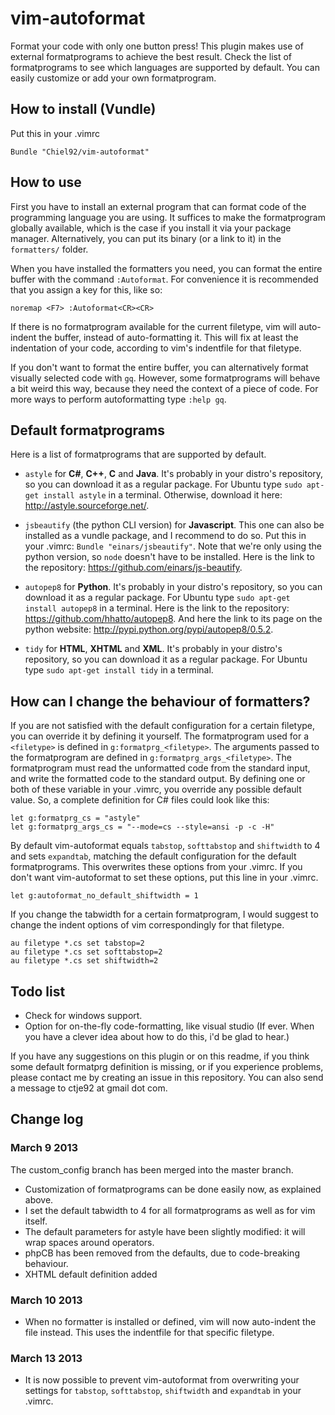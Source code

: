 vim-autoformat
==============
Format your code with only one button press!
This plugin makes use of external formatprograms to achieve the best result.
Check the list of formatprograms to see which languages are supported by default.
You can easily customize or add your own formatprogram.

How to install (Vundle)
-----------------------
Put this in your .vimrc

```vim
Bundle "Chiel92/vim-autoformat"
```

How to use
----------
First you have to install an external program that can format code of the programming language you are using.
It suffices to make the formatprogram globally available, which is the case if you install it via your package manager.
Alternatively, you can put its binary (or a link to it) in the `formatters/` folder.

When you have installed the formatters you need, you can format the entire buffer with the command `:Autoformat`.
For convenience it is recommended that you assign a key for this, like so:

```vim
noremap <F7> :Autoformat<CR><CR>
```

If there is no formatprogram available for the current filetype, vim will auto-indent the buffer, instead of auto-formatting it.
This will fix at least the indentation of your code, according to vim's indentfile for that filetype.

If you don't want to format the entire buffer, you can alternatively format visually selected code with `gq`.
However, some formatprograms will behave a bit weird this way, because they need the context of a piece of code.
For more ways to perform autoformatting type `:help gq`.

Default formatprograms
------------------------
Here is a list of formatprograms that are supported by default.

* `astyle` for __C#__, __C++__, __C__ and __Java__.
It's probably in your distro's repository, so you can download it as a regular package.
For Ubuntu type `sudo apt-get install astyle` in a terminal.
Otherwise, download it here: http://astyle.sourceforge.net/.

* `jsbeautify` (the python CLI version) for __Javascript__.
This one can also be installed as a vundle package, and I recommend to do so.
Put this in your .vimrc: `Bundle "einars/jsbeautify"`.
Note that we're only using the python version, so `node` doesn't have to be installed.
Here is the link to the repository: https://github.com/einars/js-beautify.

* `autopep8` for __Python__.
It's probably in your distro's repository, so you can download it as a regular package.
For Ubuntu type `sudo apt-get install autopep8` in a terminal.
Here is the link to the repository: https://github.com/hhatto/autopep8.
And here the link to its page on the python website: http://pypi.python.org/pypi/autopep8/0.5.2.

* `tidy` for __HTML__, __XHTML__ and __XML__.
It's probably in your distro's repository, so you can download it as a regular package.
For Ubuntu type `sudo apt-get install tidy` in a terminal.

How can I change the behaviour of formatters?
---------------------------------------------
If you are not satisfied with the default configuration for a certain filetype, you can override it by defining it yourself.
The formatprogram used for a `<filetype>` is defined in `g:formatprg_<filetype>`.
The arguments passed to the formatprogram are defined in `g:formatprg_args_<filetype>`.
The formatprogram must read the unformatted code from the standard input, and write the formatted code to the standard output.
By defining one or both of these variable in your .vimrc, you override any possible default value.
So, a complete definition for C# files could look like this:

```vim
let g:formatprg_cs = "astyle"
let g:formatprg_args_cs = "--mode=cs --style=ansi -p -c -H"
```

By default vim-autoformat equals `tabstop`, `softtabstop` and `shiftwidth` to 4 and sets `expandtab`, matching the default configuration for the default formatprograms.
This overwrites these options from your .vimrc.
If you don't want vim-autoformat to set these options, put this line in your .vimrc.

```vim
let g:autoformat_no_default_shiftwidth = 1
```


If you change the tabwidth for a certain formatprogram, I would suggest to change the indent options of vim correspondingly for that filetype.

```vim
au filetype *.cs set tabstop=2
au filetype *.cs set softtabstop=2
au filetype *.cs set shiftwidth=2
```


Todo list
---------
* Check for windows support.
* Option for on-the-fly code-formatting, like visual studio (If ever. When you have a clever idea about how to do this, i'd be glad to hear.)


If you have any suggestions on this plugin or on this readme, if you think some default formatprg definition is missing, or if you experience problems, please contact me by creating an issue in this repository.
You can also send a message to ctje92 at gmail dot com.

Change log
----------
### March 9 2013
The custom_config branch has been merged into the master branch.
* Customization of formatprograms can be done easily now, as explained above.
* I set the default tabwidth to 4 for all formatprograms as well as for vim itself.
* The default parameters for astyle have been slightly modified: it will wrap spaces around operators.
* phpCB has been removed from the defaults, due to code-breaking behaviour.
* XHTML default definition added

### March 10 2013
* When no formatter is installed or defined, vim will now auto-indent the file instead. This uses the indentfile for that specific filetype.

### March 13 2013
* It is now possible to prevent vim-autoformat from overwriting your settings for  `tabstop`, `softtabstop`, `shiftwidth` and `expandtab` in your .vimrc.
